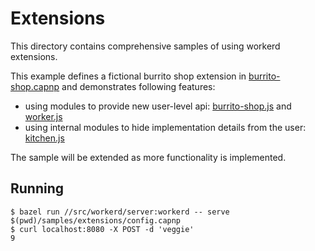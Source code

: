 # Extensions

This directory contains comprehensive samples of using workerd extensions.

This example defines a fictional burrito shop extension in
[burrito-shop.capnp](burrito-shop.capnp)
and demonstrates following features:

- using modules to provide new user-level api: [burrito-shop.js](burrito-shop.js) and
  [worker.js](worker.js)
- using internal modules to hide implementation details from the user: [kitchen.js](kitchen.js)

The sample will be extended as more functionality is implemented.


## Running

```
$ bazel run //src/workerd/server:workerd -- serve $(pwd)/samples/extensions/config.capnp
$ curl localhost:8080 -X POST -d 'veggie'
9
```
